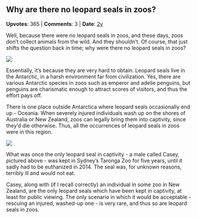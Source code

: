 ## Why are there no leopard seals in zoos?
    
**Upvotes**: 365 | **Comments**: 3 | **Date**: [2y](https://www.quora.com/Why-are-there-no-leopard-seals-in-zoos/answer/Gary-Meaney)

Well, because there were no leopard seals in zoos, and these days, zoos don’t collect animals from the wild. And they shouldn’t. Of course, that just shifts the question back in time; why were there no leopard seals in zoos?

![](https://qph.fs.quoracdn.net/main-qimg-58b6db7bf835b2736e9f364da4bbd313-lq)

Essentially, it’s because they are very hard to obtain. Leopard seals live in the Antarctic, in a harsh environment far from civilization. Yes, there are various Antarctic species in zoos such as emperor and adelie penguins, but penguins are charismatic enough to attract scores of visitors, and thus the effort pays off.

There is one place outside Antarctica where leopard seals occasionally end up - Oceania. When severely injured individuals wash up on the shores of Australia or New Zealand, zoos can legally bring them into captivity, since they’d die otherwise. Thus, all the occurrences of leopard seals in zoos were in this region.

![](https://qph.fs.quoracdn.net/main-qimg-a076579c086c2ac6802f3b35dc104aa5-lq)

What was once the only leopard seal in captivity - a male called Casey, pictured above - was kept in Sydney’s Taronga Zoo for five years, until it sadly had to be euthanized in 2014. The seal was, for unknown reasons, terribly ill and would not eat.

Casey, along with (if I recall correctly) an individual in some zoo in New Zealand, are the only leopard seals which have been kept in captivity, at least for public viewing. The only scenario in which it would be acceptable - rescuing an injured, washed-up one - is very rare, and thus so are leopard seals in zoos.

